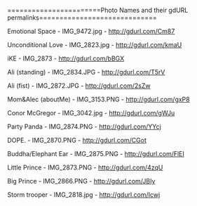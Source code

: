 =======================Photo Names and their gdURL permalinks=============================

Emotional Space - IMG_9472.jpg - http://gdurl.com/Cm87

Unconditional Love - IMG_2823.jpg - http://gdurl.com/kmaU

iKE - IMG_2873 - http://gdurl.com/bBGX

Ali (standing) - IMG_2834.JPG - http://gdurl.com/T5rV

Ali (fist) - IMG_2872.JPG - http://gdurl.com/2sZw

Mom&Alec (aboutMe) - IMG_3153.PNG - http://gdurl.com/gxP8

Conor McGregor - IMG_3042.jpg - http://gdurl.com/gWJu

Party Panda - IMG_2874.PNG - http://gdurl.com/YYcj

DOPE. - IMG_2870.PNG - http://gdurl.com/CGot

Buddha/Elephant Ear - IMG_2875.PNG - http://gdurl.com/FlEI

Little Prince - IMG_2873.PNG - http://gdurl.com/4zqU

Big Prince - IMG_2866.PNG - http://gdurl.com/JBIy

Storm trooper - IMG_2818.jpg - http://gdurl.com/Icwj